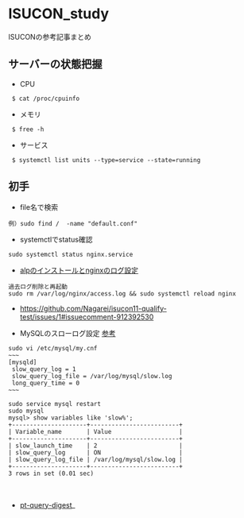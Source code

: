 # ISUCON_study
ISUCONの参考記事まとめ

## サーバーの状態把握
 - CPU
 ```
  $ cat /proc/cpuinfo
 ```
 
 - メモリ
 ```
  $ free -h
 ```
 
 - サービス
 ```
  $ systemctl list units --type=service --state=running 
 ```

## 初手
 - file名で検索
 ```
 例）sudo find /  -name "default.conf"
 ```
 
 - systemctlでstatus確認
 ```
 sudo systemctl status nginx.service
 ```
 - [alpのインストールとnginxのログ設定](https://nishinatoshiharu.com/install-alp-to-nginx/)
 ```
 過去ログ削除と再起動
 sudo rm /var/log/nginx/access.log && sudo systemctl reload nginx
 ```
 
 - https://github.com/Nagarei/isucon11-qualify-test/issues/1#issuecomment-912392530

 - MySQLのスローログ設定
 [参考](https://nishinatoshiharu.com/mysql-slow-query-log/)
 ```
 sudo vi /etc/mysql/my.cnf
 ~~~
 [mysqld]
  slow_query_log = 1
  slow_query_log_file = /var/log/mysql/slow.log
  long_query_time = 0
 ~~~
 
 sudo service mysql restart
 sudo mysql
 mysql> show variables like 'slow%';
+---------------------+-------------------------+
| Variable_name       | Value                   |
+---------------------+-------------------------+
| slow_launch_time    | 2                       |
| slow_query_log      | ON                      |
| slow_query_log_file | /var/log/mysql/slow.log |
+---------------------+-------------------------+
3 rows in set (0.01 sec)

 ```
 　
  - [pt-query-digest](https://nishinatoshiharu.com/percona-slowquerylog/)_
